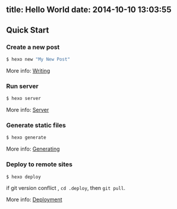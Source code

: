 title: Hello World
date: 2014-10-10 13:03:55
---
## Quick Start

### Create a new post

``` bash
$ hexo new "My New Post"
```

More info: [Writing](http://hexo.io/docs/writing.html)

### Run server

``` bash
$ hexo server
```

More info: [Server](http://hexo.io/docs/server.html)

### Generate static files

``` bash
$ hexo generate
```

More info: [Generating](http://hexo.io/docs/generating.html)

### Deploy to remote sites

``` bash
$ hexo deploy
```

if git version conflict , `cd .deploy`, then `git pull`.

More info: [Deployment](http://hexo.io/docs/deployment.html)
